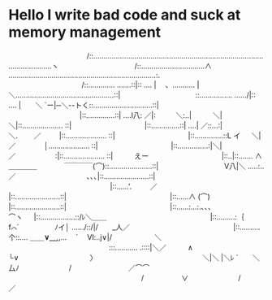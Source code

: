 <h1> Hello I write bad code and suck at memory management</h1>

　　　　　　　　　　　/::........................................................................................................ヽ
　　　　　 　 　 　 　 /::...............................∧ ........................................................................:.
　　　　　　　　　　 /::............. .......::|:: .... |　 、........... |＼................................................::|
　　　　　　　　　　 ::................ ....../|:: .... |　　＼ `ー|─＼--トく::.............................::|
　　　　　　　　　　|::..............::| ....l八: ／|: 　 　 ＼:..|　　　＼|　 ＼|::.................... ::|
　　　　　　　　　　|::..............::| ....| ／::...:|　　　　　 ＼.　　 ／　 　 |::.................... ::|
　　　　　　　　　　|::..............::L イ 　 ＼|　　　　　　　　／　　　　│.................... ::|
　　　　　　　　　　|::...............:|＼|　　　　　　　 　 　 ／　　　　 　 :|::.................... ::|　　　えー
　　　　　　　　　　|::..|::....... ∧　 ＿＿＿＿　 　 　 ￣￣￣￣(⌒)::.....................::|
　 　 　 　 　 　 　 V八|＼ .....:..　　　　　／　　　　　　　　　　､､､|::......................::|
　　　　　　　　　　　　　　 |::......'.　 　 ／　　　　　　　　　　　　 　|::......................::|
　　　　　　　　　　　　　　 |::......∧ (⌒)　　 　 　 　 　 　 　 　 　 |::......................::|
　　　　　　　　　　　　　　 |::......:...:.､､､　　　　　　　 　 　 ⌒ヽ 　 |::.................::/ﾚ＼＿＿
　　　　　　　　　　　　　　 |::.........:｛　　　　　 　f⌒´　　　　　ﾉイ│ ....../::/|/　　_人／
　　　　　　　　　　　　　　 |::..........个::.... ＿＿__∨＿__,,...　 ´　 Ⅵ:..j∨|/　　　　　　＼
　　　　　　　　　　 　 　 　 :::........... .::::|＼／　　　∧　 　　　　 └∨　　　　　　　　　　〉
　　　　　　　　　　　　　 　 ＼|＼ |＼ﾚ ´　　＼厶ﾉ　　　　　　　/　　　　　　　　／⌒⌒
　　　　　　　　　　　　 　 　 　 　 　 /　　　　 　∨　　　　　　　/　　　　　　　／
